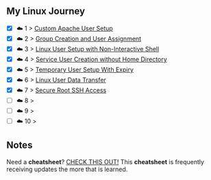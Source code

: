 ## My Linux Journey

- [x] ☁️ 1 > [Custom Apache User Setup](001/README.md)
- [x] ☁️ 2 > [Group Creation and User Assignment](002/README.md)
- [x] ☁️ 3 > [Linux User Setup with Non-Interactive Shell](003/README.md)
- [x] ☁️ 4 > [Service User Creation without Home Directory](004/README.md)
- [x] ☁️ 5 > [Temporary User Setup With Expiry](005/README.md)
- [x] ☁️ 6 > [Linux User Data Transfer](006/README.md)
- [x] ☁️ 7 > [Secure Root SSH Access](007/README.md)
- [ ] ☁️ 8 > [](008/README.md)
- [ ] ☁️ 9 > [](009/README.md)
- [ ] ☁️ 10 > [](010/README.md)

## Notes
Need a **cheatsheet**? [CHECK THIS OUT!](NOTES.md) This **cheatsheet** is frequently receiving updates the more that is learned.  
